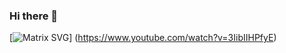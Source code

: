 ### Hi there 👋

[![Matrix SVG](https://raw.githubusercontent.com/rodrigograca31/rodrigograca31/master/matrix.svg)] (https://www.youtube.com/watch?v=3IibIIHPfyE) 


<!--
**RabbiAmin/RabbiAmin** is a ✨ _special_ ✨ repository because its `README.md` (this file) appears on your GitHub profile.

Here are some ideas to get you started:

- 🔭 I’m currently working on ...
- 🌱 I’m currently learning ...
- 👯 I’m looking to collaborate on ...
- 🤔 I’m looking for help with ...
- 💬 Ask me about ...
- 📫 How to reach me: ...
- 😄 Pronouns: ...
- ⚡ Fun fact: ...
-->
